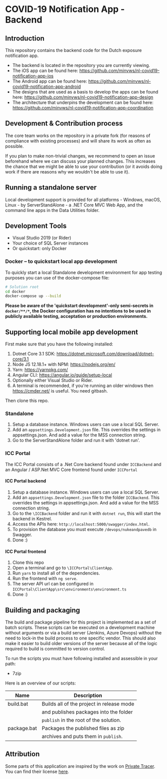 # COVID-19 Notification App - Backend

## Introduction

This repository contains the backend code for the Dutch exposure notification app.

* The backend is located in the repository you are currently viewing.
* The iOS app can be found here: https://github.com/minvws/nl-covid19-notification-app-ios
* The Android app can be found here: https://github.com/minvws/nl-covid19-notification-app-android
* The designs that are used as a basis to develop the apps can be found here: https://github.com/minvws/nl-covid19-notification-app-design
* The architecture that underpins the development can be found here: https://github.com/minvws/nl-covid19-notification-app-coordination

## Development & Contribution process

The core team works on the repository in a private fork (for reasons of compliance with existing processes) and will share its work as often as possible.

If you plan to make non-trivial changes, we recommend to open an issue beforehand where we can discuss your planned changes.
This increases the chance that we might be able to use your contribution (or it avoids doing work if there are reasons why we wouldn't be able to use it).

## Running a standalone server

Local development support is provided for all platforms - Windows, macOS, Linux - by ServerStandAlone - a .NET Core MVC Web App, and the command line apps in the Data Utilities folder.

## Development Tools
* Visual Studio 2019 (or Rider)
* Your choice of SQL Server instances
* Or quickstart: only Docker

### Docker – to quickstart local app development

To quickly start a local Standalone development environment for app testing purposes you can use of the docker-compose file:
```bash
# Solution root
cd docker
docker-compose up --build
``` 
**Please be aware of the 'quickstart development'-only semi-secrets in `docker/**/*`, the Docker configuration has no intentions to be used in publicly available testing, acceptation or production environments.**

## Supporting local mobile app development

First make sure that you have the following installed:

1. Dotnet Core 3.1 SDK: https://dotnet.microsoft.com/download/dotnet-core/3.1
1. Node JS 12.18.1+ with NPM: https://nodejs.org/en/
1. Yarn: https://yarnpkg.com/
1. Angular CLI: https://angular.io/guide/setup-local
1. Optionally either Visual Studio or Rider.
1. A terminal is recommended, if you're running an older windows then https://cmder.net/ is useful. You need gitbash.

Then clone this repo.

### Standalone

1. Setup a database instance. Windows users can use a local SQL Server.
1. Add an `appsettings.Development.json` file. This overrides the settings in appsettings.json. And add a value for the MSS connection string.
1. Go to the ServerStandAlone folder and run it with 'dotnet run'.


### ICC Portal

The ICC Portal consists of a .Net Core backend found under `ICCBackend` and an Angular / ASP.Net MVC Core frontend found under `ICCPortal`

#### ICC Portal backend

1. Setup a database instance. Windows users can use a local SQL Server.
1. Add an `appsettings.Development.json` file to the folder `ICCBackend`. This overrides the settings in appsettings.json. And add a value for the MSS connection string.
1. Go to the `\ICCBackend` folder and run it with `dotnet run`, this will start the backend in Kestrel.
1. Access the APIs here: `http://localhost:5000/swagger/index.html`.
1. To provision the database you must execute `​/devops​/nukeandpavedb` in Swagger.
1. Done :)

#### ICC Portal frontend

1. Clone this repo
1. Open a terminal and go to `\ICCPortal\ClientApp`.
1. Run `yarn` to install all of the dependencies.
1. Run the frontend with `ng serve`.
1. The server API url can be configured in `ICCPortal\ClientApp\src\environments\environment.ts`
1. Done :)

## Building and packaging

The build and package pipeline for this project is implemented as a set of batch scripts. These scripts can be executed on a development machine without arguments or via a build server (Jenkins, Azure Devops) without the need to lock-in the build process to one specific vendor. This should also make it easier to build older versions of the server because all of the logic required to build is committed to version control.

To run the scripts you must have following installed and assessible in your path:

* 7zip

Here is an overview of our scripts:

| Name                 | Description                                |
| -------------------- | ------------------------------------------ |
| build.bat            | Builds all of the project in release mode  |
|                      | and publishes packages into the folder     |
|                      | `publish` in the root of the solution.     |
| package.bat          | Packages the published files as zip        |
|                      | archives and puts them in `publish`.       |

## Attribution

Some parts of this application are inspired by the work on [Private Tracer](https://gitlab.com/PrivateTracer/server.azure). You can find their license [here](LICENSE/LICENSE.PrivateTracer.org.txt).
